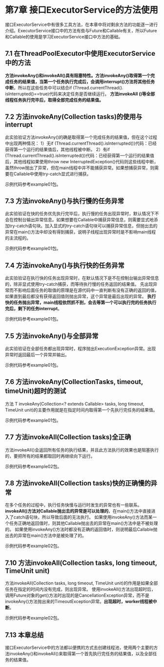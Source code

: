 # 第7章 接口ExecutorService的方法使用

接口ExecutorService中有很多工具方法，在本章中将对剩余方法的功能逐一进行介绍。ExecutorService接口中的方法有些与Future和Callable有关，所以Future和Callable的使用是学习ExecutorService接口中方法的基础。

## 7.1 在ThreadPoolExecutor中使用ExecutorService中的方法

**方法invokeAny()和invokeAll()具有阻塞特性。方法invokeAny()取得第一个完成任务的结果值，当第一个任务执行完成后，会调用interrupt()方法将其他任务中断**，所以在这些任务中可以结合if (Thread.currentThread(). isInterrupted()==true)代码来决定任务是否继续运行。
**方法invokeAll ()等全部线程任务执行完毕后，取得全部完成任务的结果值。**

## 7.2 方法invokeAny(Collection tasks)的使用与interrupt

此实验验证方法invokeAny()的确是取得第一个完成任务的结果值，但在这个过程中出现两种情况：
1）无if (Thread.currentThread().isInterrupted())代码：已经获得第一个运行的结果值后，其他线程被中断。
2）有if (Thread.currentThread().isInterrupted())代码：已经获得第一个运行的结果值后，其他线程如果使用throw new InterruptedException()代码则这些线程中断，虽然throw抛出了异常，但在main线程中并不能捕获异常。如果想捕获异常，则需要在Callable中使用try-catch显式进行捕获。

示例代码参考example01包。

## 7.3 方法invokeAny()与执行慢的任务异常

此实验验证在快的任务优先执行完毕后，执行慢的任务出现异常时，默认情况下不会在控制台输出异常信息。如果想要在Callable中捕获异常信息，则需要显式地添加try-catch语句块。加入显式的try-catch语句块可以捕获异常信息，但抛出去的异常在main()方法中却没有得到捕获，说明子线程出现异常时是不影响main线程的主流程的。

示例代码参考example01包。

## 7.4 方法invokeAny()与执行快的任务异常

此实验验证在执行快的任务出现异常时，在默认情况下是不在控制台输出异常信息的，除非显式使用try-catch捕获，而等待执行慢的任务返回的结果值。
先出现异常而不影响后面任务的取值的原理是在源代码中一直判断有没有正确的返回的值，如果直到最后都没有获得返回值则抛出异常，这个异常是最后出现的异常。
**执行快的任务抛出异常，main线程依然抓不到，会去等第一个可以执行完的任务执行完后，剩下的任务interrupt**。

示例代码参考example01包。

## 7.5 方法invokeAny()与全部异常

此实验验证在全部任务都出现异常时，程序抛出ExecutionException异常。出现异常时返回最后一个异常并输出。

示例代码参考example01包。

## 7.6 方法invokeAny(CollectionTasks, timeout, timeUnit)超时的测试

方法<T> T invokeAny(Collection<? extends Callable<T>> tasks, long timeout, TimeUnit unit)的主要作用就是在指定时间内取得第一个先执行完任务的结果值。

示例代码参考example01包。

## 7.7 方法invokeAll(Collection tasks)全正确

方法invokeAll()会返回所有任务的执行结果，并且此方法执行的效果也是阻塞执行的，要把所有的结果都取回时再继续向下运行。

示例代码参考example02包。

## 7.8 方法invokeAll(Collection tasks)快的正确慢的异常

在多个任务的过程中，执行任务快慢与运行时发生的异常也有一些联系。**invokeAll()方法对Callable抛出去的异常是可以处理的**，在main()方法中直接进入了catch语句块，所以导致后面的无法执行。
如果使用invokeAny()方法而某一个任务正确地返回值时，则其他Callable抛出去的异常在main()方法中是不被处理的。
如果使用invokeAny()方法时都没有正确的返回值时，则说明最后Callable抛出去的异常在main()方法中是被处理了的。

示例代码参考example02包。

## 7.10 方法invokeAll(Collection tasks, long timeout, TimeUnit unit)

方法invokeAll(Collection tasks, long timeout, TimeUnit unit)的作用是如果全部任务在指定的时间内没有完成，则出现异常。
使用invokeAll()方法出现超时后，调用Future对象的get()方法时出现的是CancellationException异常，而不是invokeAny()方法抛出来的TimeoutException异常。**出现超时，worker线程被中断**。

示例代码参考example02包。

## 7.13 本章总结

接口ExecutorService中的方法都以便携的方式去创建线程池，使用两个主要的方法invokeAny()和invokeAll()来取得第一个首先执行完任务的结果值，以及全部任务的结果值。

